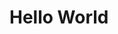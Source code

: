 <DOCTYPE html>
  <html>
    <head></head>
    <body>
      <h1>Hello World</h>
    </body>
    
  </html>
